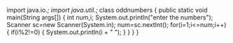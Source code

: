 import java.io.*;
import java.util.*;
class oddnumbers
{
public static void main(String args[])
{
int num,i;
System.out.println("enter the numbers");
Scanner sc=new Scanner(System.in);
num=sc.nextInt();
for(i=1;i<=num;i++)
{
if(i%2!=0)
{
System.out.println(i + " ");
}
}
}
}
